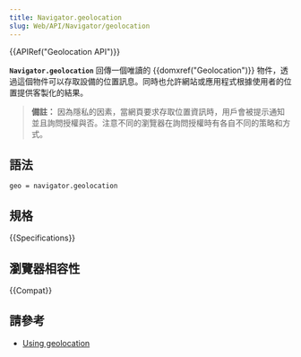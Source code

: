 ```yaml
---
title: Navigator.geolocation
slug: Web/API/Navigator/geolocation
---
```


{{APIRef("Geolocation API")}}

**`Navigator.geolocation`** 回傳一個唯讀的 {{domxref("Geolocation")}} 物件，透過這個物件可以存取設備的位置訊息。同時也允許網站或應用程式根據使用者的位置提供客製化的結果。

> **備註：** 因為隱私的因素，當網頁要求存取位置資訊時，用戶會被提示通知並且詢問授權與否。注意不同的瀏覽器在詢問授權時有各自不同的策略和方式。

## 語法

```plain
geo = navigator.geolocation
```

## 規格

{{Specifications}}

## 瀏覽器相容性

{{Compat}}

## 請參考

- [Using geolocation](/zh-TW/docs/WebAPI/Using_geolocation)
